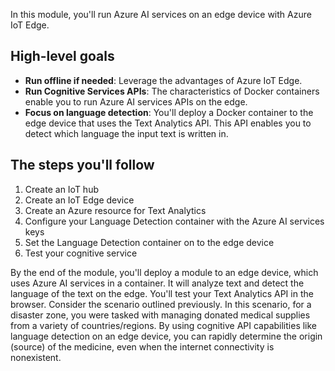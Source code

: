 In this module, you'll run Azure AI services on an edge device with Azure IoT Edge.

## High-level goals

- **Run offline if needed**: Leverage the advantages of Azure IoT Edge.
- **Run Cognitive Services APIs**: The characteristics of Docker containers enable you to run Azure AI services APIs on the edge.
- **Focus on language detection**: You'll deploy a Docker container to the edge device that uses the Text Analytics API. This API enables you to detect which language the input text is written in.

## The steps you'll follow

1. Create an IoT hub
2. Create an IoT Edge device
3. Create an Azure resource for Text Analytics
4. Configure your Language Detection container with the Azure AI services keys
5. Set the Language Detection container on to the edge device
6. Test your cognitive service

By the end of the module, you'll deploy a module to an edge device, which uses Azure AI services in a container. It will analyze text and detect the language of the text on the edge. You'll test your Text Analytics API in the browser. Consider the scenario outlined previously. In this scenario, for a disaster zone, you were tasked with managing donated medical supplies from a variety of countries/regions. By using cognitive API capabilities like language detection on an edge device, you can rapidly determine the origin (source) of the medicine, even when the internet connectivity is nonexistent.
